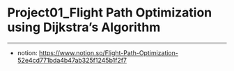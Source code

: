 # Project01_Flight Path Optimization using Dijkstra’s Algorithm
-------------
* notion: https://www.notion.so/Flight-Path-Optimization-52e4cd771bda4b47ab325f1245b1f2f7
